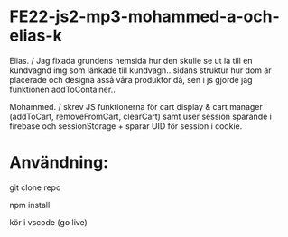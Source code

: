 # FE22-js2-mp3-mohammed-a-och-elias-k
 
 Elias. / Jag fixada grundens hemsida hur den skulle se ut la till en kundvagnd img som länkade tiil kundvagn..
 sidans struktur hur dom är placerade och designa asså våra produktor då, sen i js gjorde jag funktionen addToContainer..

Mohammed. / skrev JS funktionerna för cart display & cart manager (addToCart, removeFromCart, clearCart) samt user session sparande i firebase och sessionStorage + sparar UID för session i cookie.


# Användning:

git clone repo

npm install

kör i vscode (go live)



